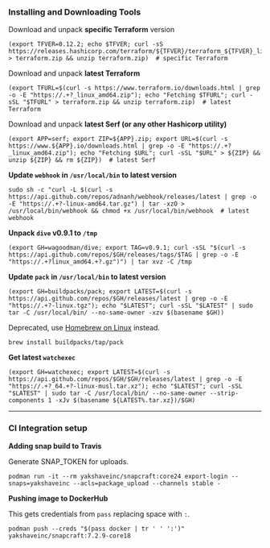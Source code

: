 ### Installing and Downloading Tools
Download and unpack **specific Terraform** version
```
(export TFVER=0.12.2; echo $TFVER; curl -sS https://releases.hashicorp.com/terraform/${TFVER}/terraform_${TFVER}_linux_amd64.zip > terraform.zip && unzip terraform.zip)  # specific Terraform
```
Download and unpack **latest Terraform**
```
(export TFURL=$(curl -s https://www.terraform.io/downloads.html | grep -o -E "https://.+?_linux_amd64.zip"); echo "Fetching $TFURL"; curl -sSL "$TFURL" > terraform.zip && unzip terraform.zip)  # latest Terraform
```
Download and unpack **latest Serf (or any other Hashicorp utility)**
```
(export APP=serf; export ZIP=${APP}.zip; export URL=$(curl -s https://www.${APP}.io/downloads.html | grep -o -E "https://.+?_linux_amd64.zip"); echo "Fetching $URL"; curl -sSL "$URL" > ${ZIP} && unzip ${ZIP} && rm ${ZIP})  # latest Serf
```

**Update `webhook` in `/usr/local/bin` to latest version**
```
sudo sh -c "curl -L $(curl -s https://api.github.com/repos/adnanh/webhook/releases/latest | grep -o -E "https://.+?-linux-amd64.tar.gz") | tar -xzO > /usr/local/bin/webhook && chmod +x /usr/local/bin/webhook  # latest webhook
```

**Unpack `dive` v0.9.1 to `/tmp`**
```
(export GH=wagoodman/dive; export TAG=v0.9.1; curl -sSL "$(curl -s https://api.github.com/repos/$GH/releases/tags/$TAG | grep -o -E "https://.+?linux_amd64.+?.gz")") | tar xvz -C /tmp
```

**Update `pack` in `/usr/local/bin` to latest version**
```
(export GH=buildpacks/pack; export LATEST=$(curl -s https://api.github.com/repos/$GH/releases/latest | grep -o -E "https://.+?-linux.tgz"); echo "$LATEST"; curl -sSL "$LATEST" | sudo tar -C /usr/local/bin/ --no-same-owner -xzv $(basename $GH))
```
Deprecated, use [Homebrew on Linux](https://docs.brew.sh/Homebrew-on-Linux) instead.
```
brew install buildpacks/tap/pack
```

**Get latest `watchexec`**
```
(export GH=watchexec; export LATEST=$(curl -s https://api.github.com/repos/$GH/$GH/releases/latest | grep -o -E "https://.+?_64.+?-linux-musl.tar.xz"); echo "$LATEST"; curl -sSL "$LATEST" | sudo tar -C /usr/local/bin/ --no-same-owner --strip-components 1 -xJv $(basename ${LATEST%.tar.xz})/$GH)
```

---

### CI Integration setup

**Adding snap build to Travis**

Generate SNAP_TOKEN for uploads.
```
podman run -it --rm yakshaveinc/snapcraft:core24 export-login --snaps=yakshaveinc --acls=package_upload --channels stable -
```

**Pushing image to DockerHub**

This gets credentials from `pass` replacing space with `:`.
```
podman push --creds "$(pass docker | tr ' ' ':')" yakshaveinc/snapcraft:7.2.9-core18
```
